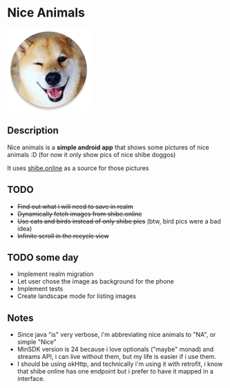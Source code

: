 # Nice Animals

![Nice icon image](app/src/main/res/mipmap-xxxhdpi/ic_launcher_round.png)

## Description

Nice animals is a **simple android app** that shows some pictures of nice 
animals :D (for now it only show pics of nice shibe doggos)

It uses [shibe.online](http://shibe.online) as a source for those pictures

## TODO

* ~~Find out what i will need to save in realm~~
* ~~Dynamically fetch images from shibe.online~~
* ~~Use cats and birds instead of only shibe pics~~ (btw, bird pics were a bad idea)
* ~~Infinite scroll in the recycle view~~

## TODO some day

* Implement realm migration
* Let user chose the image as background for the phone
* Implement tests
* Create landscape mode for listing images

## Notes

* Since java "is" very verbose, i'm abbreviating nice animals to "NA", or simple "Nice"
* MinSDK version is 24 because i love optionals ("maybe" monad) and streams API, i can live without them, 
but my life is easier if i use them.
* I should be using okHttp, and technically i'm using it with retrofit, i know that
shibe online has one endpoint but i prefer to have it mapped in a interface.